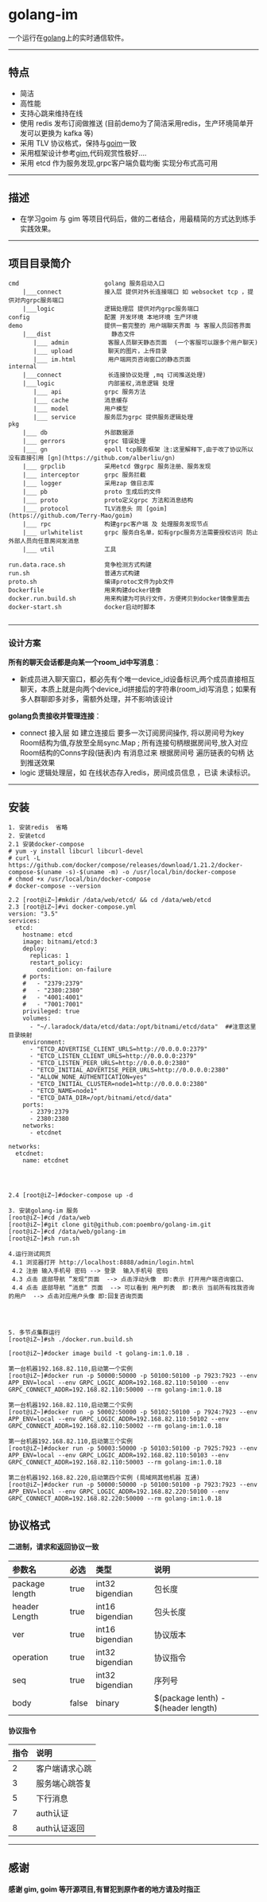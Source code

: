# golang-im  
一个运行在[golang](#)上的实时通信软件。

---

## 特点
- 简洁 
- 高性能
- 支持心跳来维持在线
- 使用 redis 发布订阅做推送 (目前demo为了简洁采用redis，生产环境简单开发可以更换为 kafka 等)
- 采用 TLV 协议格式，保持与[goim](https://github.com/Terry-Mao/goim)一致
- 采用框架设计参考[gim](https://github.com/alberliu/gim),代码观赏性极好....
- 采用 etcd 作为服务发现,grpc客户端负载均衡 实现分布式高可用


---

## 描述
- 在学习goim 与 gim 等项目代码后，做的二者结合，用最精简的方式达到练手实践效果。 

---

## 项目目录简介
``` 
cmd                        golang 服务启动入口
    |___connect            接入层 提供对外长连接端口 如 websocket tcp ，提供对内grpc服务端口
    |___logic              逻辑处理层 提供对内grpc服务端口 
config                     配置 开发环境 本地环境 生产环境
demo                       提供一套完整的 用户端聊天界面 与 客服人员回答界面
    |___dist                 静态文件
       |___ admin           客服人员聊天静态页面  (一个客服可以跟多个用户聊天)
       |___ upload          聊天的图片，上传目录
       |___ im.html         用户端网页咨询窗口的静态页面
internal             
    |___connect             长连接协议处理 ,mq 订阅推送处理)
    |___logic               内部鉴权,消息逻辑 处理
       |___ api            grpc 服务方法
       |___ cache          消息缓存
       |___ model          用户模型
       |___ service        服务层为grpc 提供服务逻辑处理
pkg 
    |___ db                外部数据源
    |___ gerrors           grpc 错误处理
    |___ gn                epoll tcp服务框架 注:这里解释下,由于改了协议所以没有直接引用 [gn](https://github.com/alberliu/gn)
    |___ grpclib           采用etcd 做grpc 服务注册、服务发现
    |___ interceptor       grpc 服务拦截 
    |___ logger            采用zap 做日志库
    |___ pb                proto 生成后的文件
    |___ proto             proto定义grpc 方法和消息结构
    |___ protocol          TLV消息头 同 [goim](https://github.com/Terry-Mao/goim)  
    |___ rpc               构建grpc客户端 及 处理服务发现节点
    |___ urlwhitelist      grpc 服务白名单，如有grpc服务方法需要授权访问 防止外部人员向任意房间发消息
    |___ util              工具

run.data.race.sh           竞争检测方式构建
run.sh                     普通方式构建
proto.sh                   编译protoc文件为pb文件
Dockerfile                 用来构建docker镜像
docker.run.build.sh        用来构建为可执行文件，方便拷贝到docker镜像里面去
docker-start.sh            docker启动时脚本   
 
``` 

---

### 设计方案
**所有的聊天会话都是向某一个room_id中写消息**：
- 新成员进入聊天窗口，都必先有个唯一device_id设备标识,两个成员直接相互聊天，本质上就是向两个device_id拼接后的字符串(room_id)写消息；如果有多人群聊即多对多，需额外处理，并不影响该设计


**golang负责接收并管理连接**：
- connect 接入层 如  建立连接后 要多一次订阅房间操作,  将以房间号为key  Room结构为值,存放至全局sync.Map ; 所有连接句柄根据房间号,放入对应Room结构的Conns字段(链表)内  有消息过来 根据房间号 遍历链表的句柄 达到推送效果
- logic   逻辑处理层，如 在线状态存入redis，房间成员信息 ，已读 未读标识。

---

## 安装
``` 
1. 安装redis  省略
2. 安装etcd 
2.1 安装docker-compose 
# yum -y install libcurl libcurl-devel
# curl -L https://github.com/docker/compose/releases/download/1.21.2/docker-compose-$(uname -s)-$(uname -m) -o /usr/local/bin/docker-compose
# chmod +x /usr/local/bin/docker-compose
# docker-compose --version

2.2 [root@iZ~]#mkdir /data/web/etcd/ && cd /data/web/etcd
2.3 [root@iZ~]#vi docker-compose.yml
version: "3.5"
services:
  etcd:
    hostname: etcd
    image: bitnami/etcd:3
    deploy:
      replicas: 1
      restart_policy:
        condition: on-failure
    # ports:
    #   - "2379:2379"
    #   - "2380:2380"
    #   - "4001:4001"
    #   - "7001:7001"
    privileged: true
    volumes:
      - "~/.laradock/data/etcd/data:/opt/bitnami/etcd/data"  ##注意这里目录映射
    environment:
      - "ETCD_ADVERTISE_CLIENT_URLS=http://0.0.0.0:2379"
      - "ETCD_LISTEN_CLIENT_URLS=http://0.0.0.0:2379"
      - "ETCD_LISTEN_PEER_URLS=http://0.0.0.0:2380"
      - "ETCD_INITIAL_ADVERTISE_PEER_URLS=http://0.0.0.0:2380"
      - "ALLOW_NONE_AUTHENTICATION=yes"
      - "ETCD_INITIAL_CLUSTER=node1=http://0.0.0.0:2380"
      - "ETCD_NAME=node1"
      - "ETCD_DATA_DIR=/opt/bitnami/etcd/data"
    ports:
      - 2379:2379
      - 2380:2380
    networks:
      - etcdnet

networks:
  etcdnet:
    name: etcdnet




2.4 [root@iZ~]#docker-compose up -d 

3. 安装golang-im 服务
[root@iZ~]#cd /data/web
[root@iZ~]#git clone git@github.com:poembro/golang-im.git 
[root@iZ~]#cd /data/web/golang-im
[root@iZ~]#sh run.sh

4.运行测试网页  
 4.1 浏览器打开 http://localhost:8888/admin/login.html
 4.2 注册 输入手机号 密码 --> 登录  输入手机号 密码
 4.3 点击 底部导航 ”发现“页面  --> 点击浮动头像  即:表示 打开用户端咨询窗口、
 4.4 点击 底部导航 ”消息“ 页面  --> 可以看到 用户列表  即:表示 当前所有找我咨询的用户  --> 点击对应用户头像 即:回复咨询页面




5. 多节点集群运行
[root@iZ~]#sh ./docker.run.build.sh

[root@iZ~]#docker image build -t golang-im:1.0.18 .

第一台机器192.168.82.110,启动第一个实例
[root@iZ~]#docker run -p 50000:50000 -p 50100:50100 -p 7923:7923 --env APP_ENV=local --env GRPC_LOGIC_ADDR=192.168.82.110:50100 --env GRPC_CONNECT_ADDR=192.168.82.110:50000 --rm golang-im:1.0.18

第一台机器192.168.82.110,启动第二个实例
[root@iZ~]#docker run -p 50002:50000 -p 50102:50100 -p 7924:7923 --env APP_ENV=local --env GRPC_LOGIC_ADDR=192.168.82.110:50102 --env GRPC_CONNECT_ADDR=192.168.82.110:50002 --rm golang-im:1.0.18

第一台机器192.168.82.110,启动第三个实例
[root@iZ~]#docker run -p 50003:50000 -p 50103:50100 -p 7925:7923 --env APP_ENV=local --env GRPC_LOGIC_ADDR=192.168.82.110:50103 --env GRPC_CONNECT_ADDR=192.168.82.110:50003 --rm golang-im:1.0.18

第二台机器192.168.82.220,启动第四个实例 (局域网其他机器 互通)
[root@iZ~]#docker run -p 50000:50000 -p 50100:50100 -p 7923:7923 --env APP_ENV=local --env GRPC_LOGIC_ADDR=192.168.82.220:50100 --env GRPC_CONNECT_ADDR=192.168.82.220:50000 --rm golang-im:1.0.18

``` 





## 协议格式  
#### 二进制，请求和返回协议一致 
| 参数名     | 必选  | 类型 | 说明       |
| :-----     | :---  | :--- | :---       |
| package length        | true  | int32 bigendian | 包长度 |
| header Length         | true  | int16 bigendian    | 包头长度 |
| ver        | true  | int16 bigendian    | 协议版本 |
| operation          | true | int32 bigendian | 协议指令 |
| seq         | true | int32 bigendian | 序列号 |
| body         | false | binary | $(package lenth) - $(header length) |


#### 协议指令
| 指令     | 说明  | 
| :-----     | :---  |
| 2 | 客户端请求心跳 |
| 3 | 服务端心跳答复 |
| 5 | 下行消息 |
| 7 | auth认证 |
| 8 | auth认证返回 |


---
 
## 感谢

#### 感谢 gim, goim 等开源项目,有冒犯到原作者的地方请及时指正